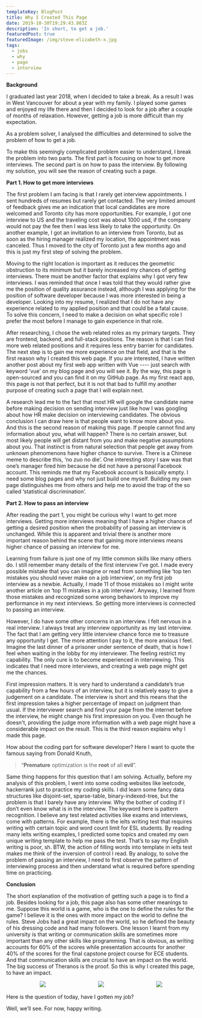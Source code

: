 ```yaml
---
templateKey: BlogPost
title: Why I Created This Page
date: 2019-10-30T19:29:43.803Z
description: 'In short, to get a job.'
featuredPost: true
featuredImage: /img/steve-elizabeth-x.jpg
tags:
  - jobs
  - why
  - page
  - interview
---
```

**<span dir="ltr">Background</span>**

<span dir="ltr"></span>

<span dir="ltr">I graduated last year 2018, when I decided to take a
break. As a result I was in West Vancouver for about a year with my
family. I played some games and enjoyed my life there and then I decided
to look for a job after a couple of months of relaxation. However,
getting a job is more difficult than my expectation.</span>

<span dir="ltr"></span>

<span dir="ltr">As a problem solver, I analysed the difficulties and
determined to solve the problem of how to get a job.</span>

<span dir="ltr"></span>

<span dir="ltr">To make this seemingly complicated problem easier to
understand, I break the problem into two parts. The first part is
focusing on how to get more interviews. The second part is on how to
pass the interview. By following my solution, you will see the reason of
creating such a page.</span>

<span dir="ltr"></span>

**<span dir="ltr">Part 1. How to get more interviews</span>**

<span dir="ltr"></span>

<span dir="ltr">The first problem I am facing is that I rarely get
interview appointments. I sent hundreds of resumes but rarely get
contacted. The very limited amount of feedback gives me an indication
that local candidates are more welcomed and Toronto city has more
opportunities. For example, I got one interview to US and the traveling
cost was about 1000 usd, if the company would not pay the fee then I was
less likely to take the opportunity. On another example, I got an
invitation to an interview from Toronto, but as soon as the hiring
manager realized my location, the appointment was canceled. Thus I moved
to the city of Toronto just a few months ago and this is just my first
step of solving the problem.</span>

<span dir="ltr"></span>

<span dir="ltr">Moving to the right location is important as it reduces
the geometric obstruction to its minimum but it barely increased my
chances of getting interviews. There must be another factor that
explains why I got very few interviews. I was reminded that once I
was told that they would rather give me the position of quality
assurance instead, although I was applying for the position of software
developer because I was more interested in being a developer. Looking
into my resume, I realized that I do not have any experience related to
my applied position and that could be a fatal cause. To solve this
concern, I need to make a decision on what specific role I prefer the
most before I manage to gain experience in that role.</span>

<span dir="ltr"></span>

<span dir="ltr">After researching, I chose the web related roles as my
primary targets. They are frontend, backend, and full-stack positions.
The reason is that I can find more web related positions and it requires
less entry barrier for candidates. The next step is to gain me more
experience on that field, and that is the first reason why I created
this web page. If you are interested, I have written another post about
my first web app written with Vue ---- just search with keyword ‘vue’ on
my blog page and you will see it. By the way, this page is open-sourced
and you can find it on my GitHub page. As my first react app, this page
is not that perfect, but it is not that bad to fulfill my another
purpose of creating such a page that I will explain next.</span>

<span dir="ltr"></span>

<span dir="ltr"></span>

<span dir="ltr"></span>

<span dir="ltr">A research lead me to the fact that most HR will google
the candidate name before making decision on sending interview just like
how I was googling about how HR make decision on interviewing
candidates. The obvious conclusion I can draw here is that people want
to know more about you. And this is the second reason of making this
page. If people cannot find any information about you, what will happen?
There is no certain answer, but most likely people will get distant from
you and make negative assumptions about you. That instinct is from
natural selection that people get away from unknown phenomenons have
higher chance to survive. There is a Chinese meme to describe this, ‘no
zuo no die’. One interesting story I saw was that one’s manager fired
him because he did not have a personal Facebook account. This reminds me
that my Facebook account is basically empty. I need some blog pages and
why not just build one myself. Building my own page distinguishes me
from others and help me to avoid the trap of the so called ‘statistical
discrimination’.</span>

<span dir="ltr"></span>

<span dir="ltr"></span>

<span dir="ltr">**Part 2. How to pass an interview**</span>

<span dir="ltr"></span>

<span dir="ltr">After reading the part 1, you might be curious why I
want to get more interviews. Getting more interviews meaning that I have
a higher chance of getting a desired position when the probability of
passing an interview is unchanged. While this is apparent and trivial
there is another more important reason behind the scene that gaining
more interviews means higher chance of passing an interview for
me.</span>

<span dir="ltr"></span>

<span dir="ltr">Learning from failure is just one of my little common
skills like many others do. I still remember many details of the first
interview I’ve got. I made every possible mistake that you can imagine
or read from something like ‘top ten mistakes you should never make on a
job interview’, on my first job interview as a newbie. Actually, I made
11 of those mistakes so I might write another article on ‘top 11
mistakes in a job interview’. Anyway, I learned from those mistakes and
recognized some wrong behaviors to improve my performance in my next
interviews. So getting more interviews is connected to passing an
interview.</span>

<span dir="ltr"></span>

<span dir="ltr">However, I do have some other concerns in an interview.
I felt nervous in a real interview. I always treat any interview
opportunity as my last interview. The fact that I am getting very little
interview chance force me to treasure any opportunity I get. The more
attention I pay to it, the more anxious I feel. Imagine the last dinner
of a prisoner under sentence of death, that is how I feel when waiting
in the lobby for my interviewer. The feeling restrict my capability. The
only cure is to become experienced in interviewing. This indicates that
I need more interviews, and creating a web page might get me the
chances.</span>

<span dir="ltr"></span>

<span dir="ltr">First impression matters. It is very hard to understand
a candidate’s true capability from a few hours of an interview, but it
is relatively easy to give a judgement on a candidate. The interview is
short and this means that the first impression takes a higher percentage
of impact on judgment than usual. If the interviewer search and find
your page from the internet before the interview, he might change his
first impression on you. Even though he doesn't, providing the judge
more information with a web page might have a considerable impact on the
result. This is the third reason explains why I made this page.</span>

<span dir="ltr"></span>

<span dir="ltr">How about the coding part for software developer? Here I
want to quote the famous saying from Donald Knuth,</span>

> <span dir="ltr">“**Premature** optimization is the **root** of all
> **evil**”.</span>

<span dir="ltr">Same thing happens for this question that I am solving.
Actually, before my analysis of this problem, I went into some coding
websites like leetcode, hackerrank just to practice my coding skills. I
did learn some fancy data structures like disjoint-set, sparse-table,
binary-indexed-tree, but the problem is that I barely have any
interview. Why the bother of coding if I don’t even know what is in the
interview. The keyword here is pattern recognition. I believe any test
related activities like exams and interviews, come with patterns. For
example, there is the ielts writing test that requires writing with
certain topic and word count limit for ESL students. By reading many
ielts writing examples, I predicted some topics and created my own
unique writing template to help me pass the test. That’s to say my
English writing is poor, sh. BTW, the action of filling words into
template in ielts test makes me think of the inversion of control I
read. By analogy, to solve the problem of passing an interview, I need
to first observe the pattern of interviewing process and then understand
what is required before spending time on practicing.</span>

<span dir="ltr"></span>

**<span dir="ltr">Conclusion</span>**

<span dir="ltr"></span>

<span dir="ltr">The short explanation of the motivation of getting such a page is to find
a job. Besides looking for a job, this page also has some other meanings
to me. Suppose this world is a game, who is the one to define the
rules for the game? I believe it is the ones with more impact on the
world to define the rules. Steve Jobs had a great impact on the world,
so he defined the beauty of his dressing code and had many followers.
One lesson I learnt from my university is that writing or communication
skills are sometimes more important than any other skills like
programming. That is obvious, as writing accounts for 60% of the scores
while presentation accounts for another 40% of the scores for the final
capstone project course for ECE students. And that communication skills
are crucial to have an impact on the world. The big success of Theranos
is the proof. So this is why I created this page, to have an
impact.</span>

<div style='width:100%;margin:auto;text-align:center;'>
<div class='figureImage' style="display:inline-block;width:30%;" > <img src="/img/why-i-created-this-page-image2.png"/> </div>
<div class='figureImage' style="display:inline-block;width:30%;" > <img src="/img/why-i-created-this-page-image1.png"/> </div>
<div class='figureImage' style="display:inline-block;width:30%;" > <img src="/img/steve-elizabeth-x.jpg"/> </div>
</div>


<span dir="ltr"></span>

<span dir="ltr">Here is the question of today, have I gotten my job?</span>

<span dir="ltr">Well, we’ll see. For now, happy writing.</span>
